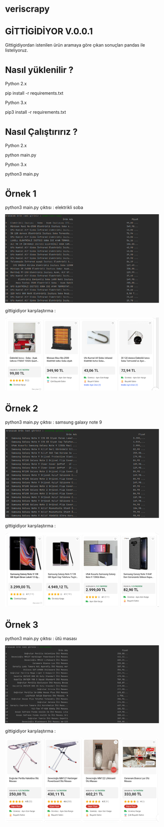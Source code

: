 # veriscrapy

# GİTTİGİDİYOR V.0.0.1

Gittigidiyordan istenilen ürün aramaya göre çıkan sonuçları pandas ile listeliyoruz.

# Nasıl yüklenilir ?

Python 2.x

pip install -r requirements.txt

Python 3.x

pip3 install -r requirements.txt

# Nasıl Çalıştırırız ?

Python 2.x

python main.py

Python 3.x

python3 main.py

# Örnek 1

python3 main.py çıktısı : elektrikli soba

![](img/elektrikli-soba.png)

gittigidiyor karşılaştırma : 

![](img/gittigidiyor-elektrikli-soba.png)

# Örnek 2

python3 main.py çıktısı : samsung galaxy note 9

![](img/samsung-galaxy-note-9.png)

gittigidiyor karşılaştırma : 

![](img/gittigidiyor-samsung-galaxy-note-9.png)

# Örnek 3

python3 main.py çıktısı : ütü masası

![](img/utu-masasi.png)

gittigidiyor karşılaştırma : 

![](img/gittigidiyor-utu-masasi.png)
